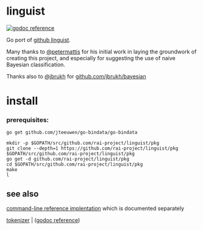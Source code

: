 # linguist

[![godoc reference](https://godoc.org/github.com/rai-project/linguist/pkg?status.png)](https://godoc.org/github.com/rai-project/linguist/pkg)

Go port of [github linguist](https://github.com/github/linguist).

Many thanks to [@petermattis](https://github.com/petermattis) for his initial work in laying the groundwork of creating this project, and especially for suggesting the use of naive Bayesian classification.

Thanks also to [@jbrukh](https://github.com/jbrukh) for [github.com/jbrukh/bayesian](https://github.com/jbrukh/bayesian)

# install

### prerequisites:

```
go get github.com/jteeuwen/go-bindata/go-bindata
```

```
mkdir -p $GOPATH/src/github.com/rai-project/linguist/pkg
git clone --depth=1 https://github.com/rai-project/linguist/pkg $GOPATH/src/github.com/rai-project/linguist/pkg
go get -d github.com/rai-project/linguist/pkg
cd $GOPATH/src/github.com/rai-project/linguist/pkg
make
l
```

## see also

[command-line reference implentation](cmd/l) which is documented separately

[tokenizer](tokenizer/tokenizer.go) | ([godoc reference](https://godoc.org/github.com/rai-project/linguist/pkg/tokenizer))
